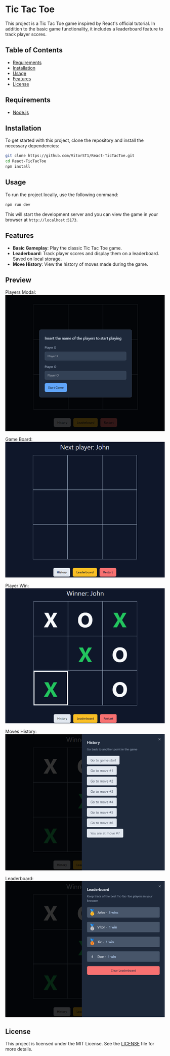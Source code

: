 # Tic Tac Toe

This project is a Tic Tac Toe game inspired by React's official tutorial. In addition to the basic game functionality, it includes a leaderboard feature to track player scores.

## Table of Contents

- [Requirements](#requirements)
- [Installation](#installation)
- [Usage](#usage)
- [Features](#features)
- [License](#license)

## Requirements

- [Node.js](https://nodejs.org/)

## Installation

To get started with this project, clone the repository and install the necessary dependencies:

```bash
git clone https://github.com/VitorST1/React-TicTacToe.git
cd React-TicTacToe
npm install
```

## Usage

To run the project locally, use the following command:

```bash
npm run dev
```

This will start the development server and you can view the game in your browser at `http://localhost:5173`.

## Features

- **Basic Gameplay**: Play the classic Tic Tac Toe game.
- **Leaderboard**: Track player scores and display them on a leaderboard. Saved on local storage.
- **Move History**: View the history of moves made during the game.

## Preview

Players Modal:  
![Players Modal](./images/playersModal.png)

Game Board:  
![Game Board](./images/gameBoard.png)

Player Win:  
![Player Win](./images/playerWin.png)

Moves History:  
![Moves History](./images/movesHistory.png)

Leaderboard:  
![Leaderboard](./images/leaderboard.png)

## License

This project is licensed under the MIT License. See the [LICENSE](LICENSE) file for more details.
